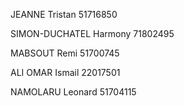 JEANNE Tristan 51716850

SIMON-DUCHATEL Harmony 71802495

MABSOUT Remi 51700745

ALI OMAR Ismail 22017501

NAMOLARU Leonard 51704115